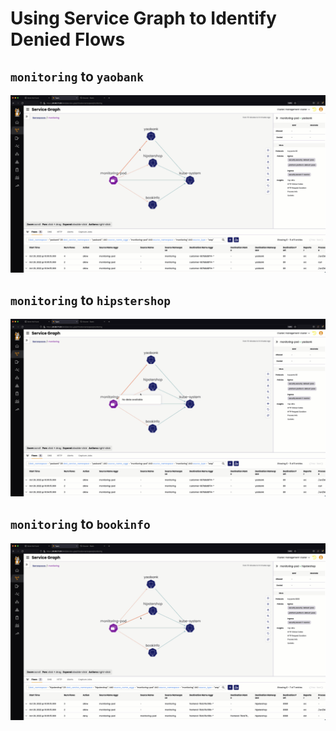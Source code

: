 # Using Service Graph to Identify Denied Flows

## `monitoring` to `yaobank`

![sg-monitor-yaobank-deny-gif](images/sg-monitoring-yaobank-deny.gif)

## `monitoring` to `hipstershop`

![sg-monitoring-hipstershop-deny-gif](images/sg-monitoring-hipstershop-deny.gif)

## `monitoring` to `bookinfo`

![sg-monitoring-bookfino-deny-gif](images/sg-monitoring-bookinfo-deny.gif)


